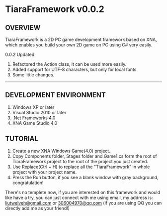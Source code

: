 TiaraFramework v0.0.2
==============

OVERVIEW
------------------------
TiaraFramework is a 2D PC game development framework based on XNA, which enables you build your own 2D game on PC using C# very easily.

0.0.2 Updated
1. Refactored the Action class, it can be used more easily.
2. Added support for UTF-8 characters, but only for local fonts.
3. Some little changes.
------------------------

DEVELOPMENT ENVIRONMENT
------------------------
1. Windows XP or later
2. Visual Studio 2010 or later
3. .Net Frameworks 4.0
4. XNA Game Studio 4.0

TUTORIAL
------------------------
1. Create a new XNA Windows Game(4.0) project.
2. Copy Components folder, Stages folder and Game1.cs form the root of TiaraFramework project to the root of the project you just created.
3. Use Replace(Ctrl + H) to replace all the "TiaraFramework" in whole project with your project name.
4. Press the Run button, if you see a blank window with gray background, congratulation!

There's no templete now, if you are interested on this framework and would like have a try, you can just connect with me using email, my address is: 
liutwelveh@gmail.com   or
306004970@qq.com (if you are using QQ you can directly add me as your friend!)
